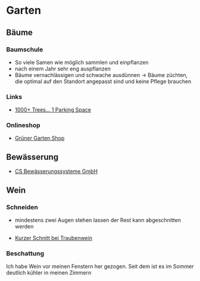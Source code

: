 # Garten

## Bäume

### Baumschule

- So viele Samen wie möglich sammlen und einpflanzen
- nach einem Jahr sehr eng auspflanzen
- Bäume vernachlässigen und schwache ausdünnen
-> Bäume züchten, die optimal auf den Standort angepasst sind und keine Pflege brauchen

### Links

- [1000+ Trees... 1 Parking Space](https://www.youtube.com/watch?v=sO5ETzQqttg&t=340s)

### Onlineshop

- [Grüner Garten Shop](https://www.gruener-garten-shop.de/)

## Bewässerung

- [CS Bewässerungssysteme GmbH](https://cs-wss.com)

## Wein

### Schneiden

- mindestens zwei Augen stehen lassen der Rest kann abgeschnitten werden

- [Kurzer Schnitt bei Traubenwein](https://www.fassadengruen.de/uw/weinreben/uw/rebschnitt/uw/traubenwein/traubenwein.html)

### Beschattung

Ich habe Wein vor meinen Fenstern her gezogen. Seit dem ist es im Sommer deutlich kühler in meinen Zimmern